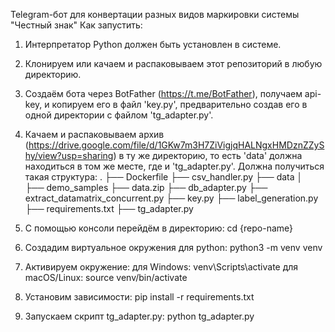 Telegram-бот для конвертации разных видов маркировки системы "Честный знак"
Как запустить:
1) Интерпретатор Python должен быть установлен в системе.
2) Клонируем или качаем и распаковываем этот репозиторий в любую директорию.
3) Создаём бота через BotFather (https://t.me/BotFather), получаем api-key, и копируем его в файл 'key.py', предварительно создав его в одной директории с файлом 'tg_adapter.py'.
4) Качаем и распаковываем архив (https://drive.google.com/file/d/1GKw7m3H7ZiVigjqHALNgxHMDznZZyShy/view?usp=sharing) в ту же директорию, то есть 'data' должна находиться в том же месте, где и 'tg_adapter.py'.
Должна получиться такая структура:
.
├── Dockerfile
├── csv_handler.py
├── data
│   ├── demo_samples
├── data.zip
├── db_adapter.py
├── extract_datamatrix_concurrent.py
├── key.py
├── label_generation.py
├── requirements.txt
├── tg_adapter.py

6) С помощью консоли перейдём в директорию:
   cd {repo-name}
7) Создадим виртуальное окружения для python:
   python3 -m venv venv
8)  Активируем окружение:
   для Windows:
    venv\Scripts\activate
  для macOS/Linux:
   source venv/bin/activate
9) Установим зависимости:
    pip install -r requirements.txt
10) Запускаем скрипт tg_adapter.py:
    python tg_adapter.py
